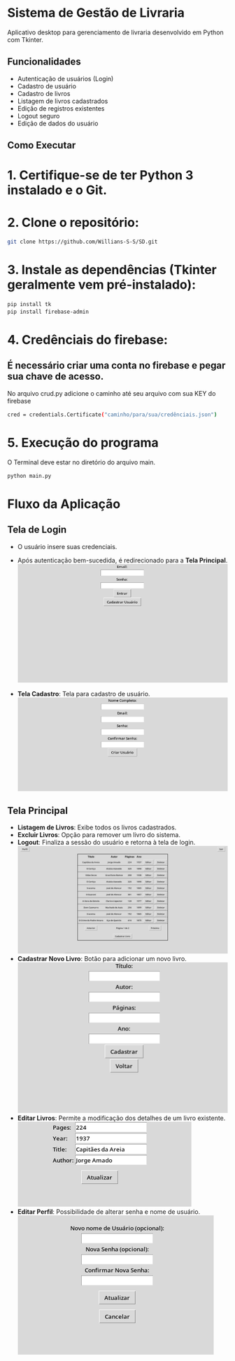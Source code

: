 # Sistema de Gestão de Livraria

Aplicativo desktop para gerenciamento de livraria desenvolvido em Python com Tkinter.

## Funcionalidades

- Autenticação de usuários (Login)
- Cadastro de usuário
- Cadastro de livros
- Listagem de livros cadastrados
- Edição de registros existentes
- Logout seguro
- Edição de dados do usuário

## Como Executar

# 1.  Certifique-se de ter Python 3 instalado e o Git.

# 2. Clone o repositório:
   ```bash
   git clone https://github.com/Willians-S-S/SD.git
   ```

# 3. Instale as dependências (Tkinter geralmente vem pré-instalado):
   ```bash
   pip install tk
   pip install firebase-admin
   ```
# 4. Credênciais do firebase:
   ## É necessário criar uma conta no firebase e pegar sua chave de acesso.
   No arquivo crud.py adicione o caminho até seu arquivo com sua KEY do firebase
   ```bash
   cred = credentials.Certificate("caminho/para/sua/credênciais.json")
   ```

# 5. Execução do programa
   O Terminal deve estar no diretório do arquivo main.
   ```bash
   python main.py
   ```

# Fluxo da Aplicação

## Tela de Login
- O usuário insere suas credenciais.
- Após autenticação bem-sucedida, é redirecionado para a **Tela Principal**.
![Tela Login](imgs/1_tela_de_login.png)

- **Tela Cadastro**: Tela para cadastro de usuário.
![Tela Cadastro](imgs/2_tela_cadastro_user.png)
## Tela Principal
- **Listagem de Livros**: Exibe todos os livros cadastrados.
- **Excluir Livros**: Opção para remover um livro do sistema.
- **Logout**: Finaliza a sessão do usuário e retorna à tela de login.
![Tela Listagem de Livros](imgs/3_estante_livros.png)
- **Cadastrar Novo Livro**: Botão para adicionar um novo livro.
![Texto Alternativo](imgs/4_cadastro_livro.png)
- **Editar Livros**: Permite a modificação dos detalhes de um livro existente.
![Tela Listagem de Livros](imgs/5_editar_livro.png)
- **Editar Perfil**: Possibilidade de alterar senha e nome de usuário.
![Tela Listagem de Livros](imgs/6_editar_perfil_user.png)
